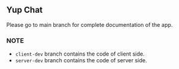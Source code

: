 ## Yup Chat

Please go to main branch for complete documentation of the app.

### NOTE
+ `client-dev` branch contains the code of client side.
+ `server-dev` branch contains the code of server side.
